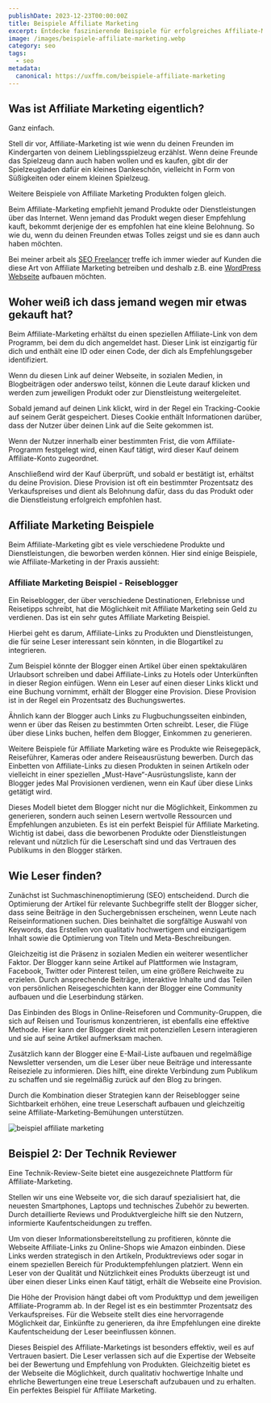 ```yaml
---
publishDate: 2023-12-23T00:00:00Z
title: Beispiele Affiliate Marketing
excerpt: Entdecke faszinierende Beispiele für erfolgreiches Affiliate-Marketing. Lass dich inspirieren von innovativen Strategien und echten Erfolgsgeschichten. Die besten Beispiele für Affiliate Marketing.
image: /images/beispiele-affiliate-marketing.webp
category: seo
tags:
  - seo
metadata:
  canonical: https://uxffm.com/beispiele-affiliate-marketing
---
```


## Was ist Affiliate Marketing eigentlich?

Ganz einfach.

Stell dir vor, Affiliate-Marketing ist wie wenn du deinen Freunden im Kindergarten von deinem Lieblingsspielzeug erzählst. Wenn deine Freunde das Spielzeug dann auch haben wollen und es kaufen, gibt dir der Spielzeugladen dafür ein kleines Dankeschön, vielleicht in Form von Süßigkeiten oder einem kleinen Spielzeug. 

Weitere Beispiele von Affiliate Marketing Produkten folgen gleich.

Beim Affiliate-Marketing empfiehlt jemand Produkte oder Dienstleistungen über das Internet. Wenn jemand das Produkt wegen dieser Empfehlung kauft, bekommt derjenige der es empfohlen hat eine kleine Belohnung. So wie du, wenn du deinen Freunden etwas Tolles zeigst und sie es dann auch haben möchten. 

Bei meiner arbeit als <a href="/">SEO Freelancer</a> treffe ich immer wieder auf Kunden die diese Art von Affiliate Marketing betreiben und deshalb z.B. eine <a href="/service/wordpress-frankfurt">WordPress Webseite</a> aufbauen möchten.

## Woher weiß ich dass jemand wegen mir etwas gekauft hat?

Beim Affiliate-Marketing erhältst du einen speziellen Affiliate-Link von dem Programm, bei dem du dich angemeldet hast. Dieser Link ist einzigartig für dich und enthält eine ID oder einen Code, der dich als Empfehlungsgeber identifiziert. 

Wenn du diesen Link auf deiner Webseite, in sozialen Medien, in Blogbeiträgen oder anderswo teilst, können die Leute darauf klicken und werden zum jeweiligen Produkt oder zur Dienstleistung weitergeleitet.

Sobald jemand auf deinen Link klickt, wird in der Regel ein Tracking-Cookie auf seinem Gerät gespeichert. Dieses Cookie enthält Informationen darüber, dass der Nutzer über deinen Link auf die Seite gekommen ist. 

Wenn der Nutzer innerhalb einer bestimmten Frist, die vom Affiliate-Programm festgelegt wird, einen Kauf tätigt, wird dieser Kauf deinem Affiliate-Konto zugeordnet. 

Anschließend wird der Kauf überprüft, und sobald er bestätigt ist, erhältst du deine Provision. Diese Provision ist oft ein bestimmter Prozentsatz des Verkaufspreises und dient als Belohnung dafür, dass du das Produkt oder die Dienstleistung erfolgreich empfohlen hast.

## Affiliate Marketing Beispiele

Beim Affiliate-Marketing gibt es viele verschiedene Produkte und Dienstleistungen, die beworben werden können. Hier sind einige Beispiele, wie Affiliate-Marketing in der Praxis aussieht:

### Affiliate Marketing Beispiel - Reiseblogger

Ein Reiseblogger, der über verschiedene Destinationen, Erlebnisse und Reisetipps schreibt, hat die Möglichkeit mit Affiliate Marketing sein Geld zu verdienen. Das ist ein sehr gutes Affiliate Marketing Beispiel.

Hierbei geht es darum, Affiliate-Links zu Produkten und Dienstleistungen, die für seine Leser interessant sein könnten, in die Blogartikel zu integrieren.

Zum Beispiel könnte der Blogger einen Artikel über einen spektakulären Urlaubsort schreiben und dabei Affiliate-Links zu Hotels oder Unterkünften in dieser Region einfügen. Wenn ein Leser auf einen dieser Links klickt und eine Buchung vornimmt, erhält der Blogger eine Provision. Diese Provision ist in der Regel ein Prozentsatz des Buchungswertes.

Ähnlich kann der Blogger auch Links zu Flugbuchungsseiten einbinden, wenn er über das Reisen zu bestimmten Orten schreibt. Leser, die Flüge über diese Links buchen, helfen dem Blogger, Einkommen zu generieren.


Weitere Beispiele für Affiliate Marketing wäre es Produkte wie Reisegepäck, Reiseführer, Kameras oder andere Reiseausrüstung bewerben. Durch das Einbetten von Affiliate-Links zu diesen Produkten in seinen Artikeln oder vielleicht in einer speziellen „Must-Have“-Ausrüstungsliste, kann der Blogger jedes Mal Provisionen verdienen, wenn ein Kauf über diese Links getätigt wird.

Dieses Modell bietet dem Blogger nicht nur die Möglichkeit, Einkommen zu generieren, sondern auch seinen Lesern wertvolle Ressourcen und Empfehlungen anzubieten. Es ist ein perfekt Beispiel für Affiliate Marketing. Wichtig ist dabei, dass die beworbenen Produkte oder Dienstleistungen relevant und nützlich für die Leserschaft sind und das Vertrauen des Publikums in den Blogger stärken.

## Wie Leser finden?

Zunächst ist Suchmaschinenoptimierung (SEO) entscheidend. Durch die Optimierung der Artikel für relevante Suchbegriffe stellt der Blogger sicher, dass seine Beiträge in den Suchergebnissen erscheinen, wenn Leute nach Reiseinformationen suchen. Dies beinhaltet die sorgfältige Auswahl von Keywords, das Erstellen von qualitativ hochwertigem und einzigartigem Inhalt sowie die Optimierung von Titeln und Meta-Beschreibungen.

Gleichzeitig ist die Präsenz in sozialen Medien ein weiterer wesentlicher Faktor. Der Blogger kann seine Artikel auf Plattformen wie Instagram, Facebook, Twitter oder Pinterest teilen, um eine größere Reichweite zu erzielen. Durch ansprechende Beiträge, interaktive Inhalte und das Teilen von persönlichen Reisegeschichten kann der Blogger eine Community aufbauen und die Leserbindung stärken.

Das Einbinden des Blogs in Online-Reiseforen und Community-Gruppen, die sich auf Reisen und Tourismus konzentrieren, ist ebenfalls eine effektive Methode. Hier kann der Blogger direkt mit potenziellen Lesern interagieren und sie auf seine Artikel aufmerksam machen.

Zusätzlich kann der Blogger eine E-Mail-Liste aufbauen und regelmäßige Newsletter versenden, um die Leser über neue Beiträge und interessante Reiseziele zu informieren. Dies hilft, eine direkte Verbindung zum Publikum zu schaffen und sie regelmäßig zurück auf den Blog zu bringen.

Durch die Kombination dieser Strategien kann der Reiseblogger seine Sichtbarkeit erhöhen, eine treue Leserschaft aufbauen und gleichzeitig seine Affiliate-Marketing-Bemühungen unterstützen.

<img src="/images/beispiel-affiliate-tech-blog.webp" alt="beispiel affiliate marketing">

## Beispiel 2: Der Technik Reviewer

Eine Technik-Review-Seite bietet eine ausgezeichnete Plattform für Affiliate-Marketing.

Stellen wir uns eine Webseite vor, die sich darauf spezialisiert hat, die neuesten Smartphones, Laptops und technisches Zubehör zu bewerten. Durch detaillierte Reviews und Produktvergleiche hilft sie den Nutzern, informierte Kaufentscheidungen zu treffen.

Um von dieser Informationsbereitstellung zu profitieren, könnte die Webseite Affiliate-Links zu Online-Shops wie Amazon einbinden. Diese Links werden strategisch in den Artikeln, Produktreviews oder sogar in einem speziellen Bereich für Produktempfehlungen platziert. Wenn ein Leser von der Qualität und Nützlichkeit eines Produkts überzeugt ist und über einen dieser Links einen Kauf tätigt, erhält die Webseite eine Provision.

Die Höhe der Provision hängt dabei oft vom Produkttyp und dem jeweiligen Affiliate-Programm ab. In der Regel ist es ein bestimmter Prozentsatz des Verkaufspreises. Für die Webseite stellt dies eine hervorragende Möglichkeit dar, Einkünfte zu generieren, da ihre Empfehlungen eine direkte Kaufentscheidung der Leser beeinflussen können.

Dieses Beispiel des Affiliate-Marketings ist besonders effektiv, weil es auf Vertrauen basiert. Die Leser verlassen sich auf die Expertise der Webseite bei der Bewertung und Empfehlung von Produkten. Gleichzeitig bietet es der Webseite die Möglichkeit, durch qualitativ hochwertige Inhalte und ehrliche Bewertungen eine treue Leserschaft aufzubauen und zu erhalten. Ein perfektes Beispiel für Affiliate Marketing.